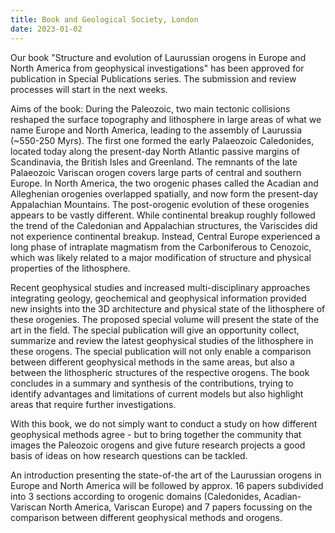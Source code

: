 ```yaml
---
title: Book and Geological Society, London
date: 2023-01-02
---
```


Our book "Structure and evolution of Laurussian orogens in Europe and North America from geophysical investigations" has been approved for publication in  Special Publications series. The submission and review processes will start in the next weeks.

Aims of the book: 
During the Paleozoic, two main tectonic collisions reshaped the surface topography and lithosphere in large areas of what we name Europe and North America, leading to the assembly of Laurussia (~550-250 Myrs). The first one formed the early Palaeozoic Caledonides, located today along the present-day North Atlantic passive margins of Scandinavia, the British Isles and Greenland. The remnants of the late Palaeozoic Variscan orogen covers large parts of central and southern Europe. In North America, the two orogenic phases called the Acadian and Alleghenian orogenies overlapped spatially, and now form the present-day Appalachian Mountains. The post-orogenic evolution of these orogenies appears to be vastly different. While continental breakup roughly followed the trend of the Caledonian and Appalachian structures, the Variscides did not experience continental breakup. Instead, Central Europe experienced a long phase of intraplate magmatism from the Carboniferous to Cenozoic, which was likely related to a major modification of structure and physical properties of the lithosphere.

Recent geophysical studies and increased multi-disciplinary approaches integrating geology, geochemical and geophysical information provided new insights into the 3D architecture and physical state of the lithosphere of these orogenies. The proposed special volume will present the state of the art in the field. The special publication will give an opportunity collect, summarize and review the latest geophysical studies of the lithosphere in these orogens. The special publication will not only enable a comparison between different geophysical methods in the same areas, but also a between the lithospheric structures of the respective orogens. The book concludes in a summary and synthesis of the contributions, trying to identify advantages and limitations of current models but also highlight areas that require further investigations.

With this book, we do not simply want to conduct a study on how different geophysical methods agree - but to bring together the community that images the Paleozoic orogens and give future research projects a good basis of ideas on how research questions can be tackled.

An introduction presenting the state-of-the art of the Laurussian orogens in Europe and North America will be followed by approx. 16 papers subdivided into 3 sections according to orogenic domains (Caledonides, Acadian-Variscan North America, Variscan Europe) and 7 papers focussing on the comparison between different geophysical methods and orogens.

 
